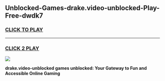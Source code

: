 
## Unblocked-Games-drake.video-unblocked-Play-Free-dwdk7
<h3>
<a href="https://premium76.site?title=drake.video-unblocked&ref=18A1">CLICK TO PLAY</a></h3>
<hr>

<h3>
<a href="https://premium76.site?title=drake.video-unblocked&ref=18A1">CLICK 2 PLAY</a>
  
</h3>

<a href="https://premium76.site?title=drake.video-unblocked&ref=18A1"><img src="https://clearcache.store/games.png"></a>


**drake.video-unblocked games unblocked: Your Gateway to Fun and Accessible Online Gaming**
